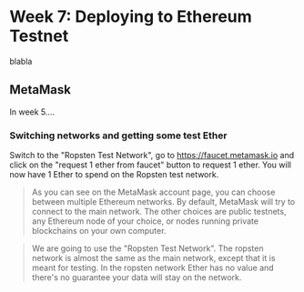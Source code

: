 # Week 7: Deploying to Ethereum Testnet

blabla

## MetaMask

In week 5....

### Switching networks and getting some test Ether

Switch to the "Ropsten Test Network", go to https://faucet.metamask.io and click on the "request 1 ether from faucet" button to request 1 ether. You will now have 1 Ether to spend on the Ropsten test network.

> As you can see on the MetaMask account page, you can choose between multiple Ethereum networks. By default, MetaMask will try to connect to the main network. The other choices are public testnets, any Ethereum node of your choice, or nodes running private blockchains on your own computer.

> We are going to use the "Ropsten Test Network". The ropsten network is almost the same as the main network, except that it is meant for testing. In the ropsten network Ether has no value and there's no guarantee your data will stay on the network.
